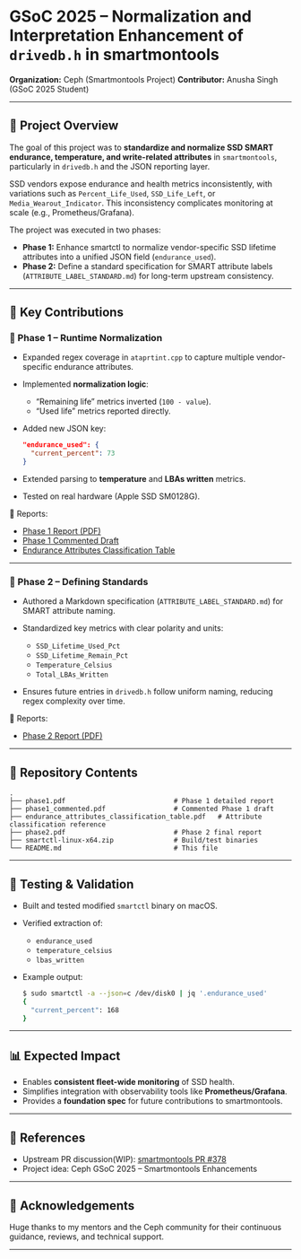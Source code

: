 # GSoC 2025 – Normalization and Interpretation Enhancement of `drivedb.h` in smartmontools

**Organization:** Ceph (Smartmontools Project)
**Contributor:** Anusha Singh (GSoC 2025 Student)

---

## 📌 Project Overview

The goal of this project was to **standardize and normalize SSD SMART endurance, temperature, and write-related attributes** in `smartmontools`, particularly in `drivedb.h` and the JSON reporting layer.

SSD vendors expose endurance and health metrics inconsistently, with variations such as `Percent_Life_Used`, `SSD_Life_Left`, or `Media_Wearout_Indicator`. This inconsistency complicates monitoring at scale (e.g., Prometheus/Grafana).

The project was executed in two phases:

* **Phase 1:** Enhance smartctl to normalize vendor-specific SSD lifetime attributes into a unified JSON field (`endurance_used`).
* **Phase 2:** Define a standard specification for SMART attribute labels (`ATTRIBUTE_LABEL_STANDARD.md`) for long-term upstream consistency.

---

## 🚀 Key Contributions

### 🔹 Phase 1 – Runtime Normalization

* Expanded regex coverage in `ataprtint.cpp` to capture multiple vendor-specific endurance attributes.
* Implemented **normalization logic**:

  * “Remaining life” metrics inverted (`100 - value`).
  * “Used life” metrics reported directly.
* Added new JSON key:

  ```json
  "endurance_used": {
    "current_percent": 73
  }
  ```
* Extended parsing to **temperature** and **LBAs written** metrics.
* Tested on real hardware (Apple SSD SM0128G).

📄 Reports:

* [Phase 1 Report (PDF)](phase1.pdf)
* [Phase 1 Commented Draft](phase1_commented.pdf)
* [Endurance Attributes Classification Table](endurance_attributes_classification_table.pdf)

---

### 🔹 Phase 2 – Defining Standards

* Authored a Markdown specification (`ATTRIBUTE_LABEL_STANDARD.md`) for SMART attribute naming.
* Standardized key metrics with clear polarity and units:

  * `SSD_Lifetime_Used_Pct`
  * `SSD_Lifetime_Remain_Pct`
  * `Temperature_Celsius`
  * `Total_LBAs_Written`
* Ensures future entries in `drivedb.h` follow uniform naming, reducing regex complexity over time.

📄 Reports:

* [Phase 2 Report (PDF)](phase2.pdf)

---

## 📂 Repository Contents

```
.
├── phase1.pdf                           # Phase 1 detailed report
├── phase1_commented.pdf                 # Commented Phase 1 draft
├── endurance_attributes_classification_table.pdf   # Attribute classification reference
├── phase2.pdf                           # Phase 2 final report
├── smartctl-linux-x64.zip               # Build/test binaries
└── README.md                            # This file
```

---

## 🧪 Testing & Validation

* Built and tested modified `smartctl` binary on macOS.
* Verified extraction of:

  * `endurance_used`
  * `temperature_celsius`
  * `lbas_written`
* Example output:

  ```bash
  $ sudo smartctl -a --json=c /dev/disk0 | jq '.endurance_used'
  {
    "current_percent": 168
  }
  ```

---

## 📊 Expected Impact

* Enables **consistent fleet-wide monitoring** of SSD health.
* Simplifies integration with observability tools like **Prometheus/Grafana**.
* Provides a **foundation spec** for future contributions to smartmontools.

---

## 🔗 References

* Upstream PR discussion(WIP): [smartmontools PR #378](https://github.com/smartmontools/smartmontools/pull/378)
* Project idea: Ceph GSoC 2025 – Smartmontools Enhancements

---

## 🙌 Acknowledgements

Huge thanks to my mentors and the Ceph community for their continuous guidance, reviews, and technical support.

---
